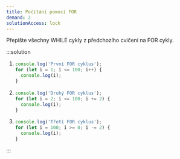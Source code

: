 ```yaml
---
title: Počítání pomocí FOR
demand: 2
solutionAccess: lock
---
```


Přepište všechny WHILE cykly z předchozího cvičení na FOR cykly.

:::solution

1. ```js
   console.log('První FOR cyklus');
   for (let i = 1; i <= 100; i++) {
     console.log(i);
   }
   ```
1. ```js
   console.log('Druhý FOR cyklus');
   for (let i = 2; i <= 100; i += 2) {
     console.log(i);
   }
   ```
1. ```js
   console.log('Třetí FOR cyklus');
   for (let i = 100; i >= 0; i -= 2) {
     console.log(i);
   }
   ```

:::
